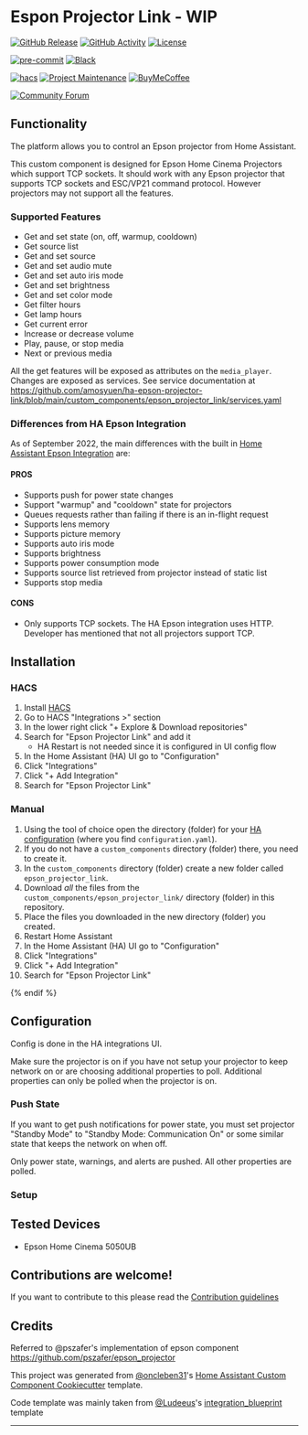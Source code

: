 # Espon Projector Link - WIP

[![GitHub Release][releases-shield]][releases]
[![GitHub Activity][commits-shield]][commits]
[![License][license-shield]](LICENSE)

[![pre-commit][pre-commit-shield]][pre-commit]
[![Black][black-shield]][black]

[![hacs][hacsbadge]][hacs]
[![Project Maintenance][maintenance-shield]][user_profile]
[![BuyMeCoffee][buymecoffeebadge]][buymecoffee]

[![Community Forum][forum-shield]][forum]

## Functionality

The platform allows you to control an Epson projector from Home Assistant.

This custom component is designed for Epson Home Cinema Projectors which support TCP sockets. It should work with any Epson projector that supports TCP sockets and ESC/VP21 command protocol. However projectors may not support all the features.

### Supported Features

- Get and set state (on, off, warmup, cooldown)
- Get source list
- Get and set source
- Get and set audio mute
- Get and set auto iris mode
- Get and set brightness
- Get and set color mode
- Get filter hours
- Get lamp hours
- Get current error
- Increase or decrease volume
- Play, pause, or stop media
- Next or previous media

All the get features will be exposed as attributes on the `media_player`. Changes are exposed as services. See service documentation at https://github.com/amosyuen/ha-epson-projector-link/blob/main/custom_components/epson_projector_link/services.yaml

### Differences from HA Epson Integration

As of September 2022, the main differences with the built in [Home Assistant Epson Integration](https://www.home-assistant.io/integrations/epson/) are:

#### PROS

- Supports push for power state changes
- Support "warmup" and "cooldown" state for projectors
- Queues requests rather than failing if there is an in-flight request
- Supports lens memory
- Supports picture memory
- Supports auto iris mode
- Supports brightness
- Supports power consumption mode
- Supports source list retrieved from projector instead of static list
- Supports stop media

#### CONS

- Only supports TCP sockets. The HA Epson integration uses HTTP. Developer has mentioned that not all projectors support TCP.

## Installation

### HACS

1. Install [HACS](https://hacs.xyz/)
2. Go to HACS "Integrations >" section
3. In the lower right click "+ Explore & Download repositories"
4. Search for "Epson Projector Link" and add it
   - HA Restart is not needed since it is configured in UI config flow
5. In the Home Assistant (HA) UI go to "Configuration"
6. Click "Integrations"
7. Click "+ Add Integration"
8. Search for "Epson Projector Link"

### Manual

1. Using the tool of choice open the directory (folder) for your [HA configuration](https://www.home-assistant.io/docs/configuration/) (where you find `configuration.yaml`).
2. If you do not have a `custom_components` directory (folder) there, you need to create it.
3. In the `custom_components` directory (folder) create a new folder called `epson_projector_link`.
4. Download _all_ the files from the `custom_components/epson_projector_link/` directory (folder) in this repository.
5. Place the files you downloaded in the new directory (folder) you created.
6. Restart Home Assistant
7. In the Home Assistant (HA) UI go to "Configuration"
8. Click "Integrations"
9. Click "+ Add Integration"
10. Search for "Epson Projector Link"

{% endif %}

## Configuration

Config is done in the HA integrations UI.

Make sure the projector is on if you have not setup your projector to keep network on or are choosing additional properties to poll. Additional properties can only be polled when the projector is on.

### Push State

If you want to get push notifications for power state, you must set projector "Standby Mode" to "Standby Mode: Communication On" or some similar state that keeps the network on when off.

Only power state, warnings, and alerts are pushed. All other properties are polled.

### Setup

## Tested Devices

- Epson Home Cinema 5050UB

## Contributions are welcome!

If you want to contribute to this please read the [Contribution guidelines](https://github.com/amosyuen/ha-epson-projector-link/blob/master/CONTRIBUTING.md)

## Credits

Referred to @pszafer's implementation of epson component https://github.com/pszafer/epson_projector

This project was generated from [@oncleben31](https://github.com/oncleben31)'s [Home Assistant Custom Component Cookiecutter](https://github.com/oncleben31/cookiecutter-homeassistant-custom-component) template.

Code template was mainly taken from [@Ludeeus](https://github.com/ludeeus)'s [integration_blueprint][integration_blueprint] template

---

[integration_blueprint]: https://github.com/custom-components/integration_blueprint
[black]: https://github.com/psf/black
[black-shield]: https://img.shields.io/badge/code%20style-black-000000.svg?style=for-the-badge
[buymecoffee]: https://paypal.me/amosyuen
[buymecoffeebadge]: https://img.shields.io/badge/buy%20me%20a%20coffee-donate-yellow.svg?style=for-the-badge
[commits-shield]: https://img.shields.io/github/commit-activity/y/amosyuen/ha-epson-projector-link.svg?style=for-the-badge
[commits]: https://github.com/amosyuen/ha-epson-projector-link/commits/main
[hacs]: https://hacs.xyz
[hacsbadge]: https://img.shields.io/badge/HACS-Default-orange.svg?style=for-the-badge
[forum-shield]: https://img.shields.io/badge/community-forum-brightgreen.svg?style=for-the-badge
[forum]: https://community.home-assistant.io/
[license-shield]: https://img.shields.io/github/license/amosyuen/ha-epson-projector-link.svg?style=for-the-badge
[maintenance-shield]: https://img.shields.io/badge/maintainer-%40amosyuen-blue.svg?style=for-the-badge
[pre-commit]: https://github.com/pre-commit/pre-commit
[pre-commit-shield]: https://img.shields.io/badge/pre--commit-enabled-brightgreen?style=for-the-badge
[releases-shield]: https://img.shields.io/github/release/amosyuen/ha-epson-projector-link.svg?style=for-the-badge
[releases]: https://github.com/amosyuen/ha-epson-projector-link/releases
[user_profile]: https://github.com/amosyuen
